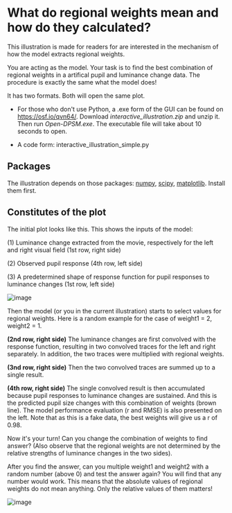 # What do regional weights mean and how do they calculated?

This illustration is made for readers for are interested in the mechanism of how the model extracts regional weights. 

You are acting as the model. Your task is to find the best combination of regional weights in a artifical pupil and luminance change data. The procedure is exactly the same what the model does! 

It has two formats. Both will open the same plot. 

- For those who don't use Python, a .exe form of the GUI can be found on https://osf.io/qvn64/. Download *interactive_illustration.zip* and unzip it. Then run *Open-DPSM.exe*. The executable file will take about 10 seconds to open.
  
- A code form: interactive_illustration_simple.py

## Packages
The illustration depends on those packages: [numpy](https://numpy.org/install/), [scipy](https://scipy.org/install/), [matplotlib](https://matplotlib.org/stable/users/installing/index.html). Install them first.

## Constitutes of the plot

The initial plot looks like this. This shows the inputs of the model:

(1) Luminance change extracted from the movie, respectively for the left and right visual field (1st row, right side)

(2) Observed pupil response (4th row, left side)

(3) A predetermined shape of response function for pupil responses to luminance changes (1st row, left side)

![image](https://github.com/user-attachments/assets/e59db993-b608-4350-87d4-545d813d6a43)

Then the model (or you in the current illustration) starts to select values for regional weights. Here is a random example for the case of weight1 = 2, weight2 = 1. 

**(2nd row, right side)** The luminance changes are first convolved with the response function, resulting in two convolved traces for the left and right separately. In addition, the two traces were multiplied with regional weights. 

**(3nd row, right side)** Then the two convolved traces are summed up to a single result.

**(4th row, right side)** The single convolved result is then accumulated because pupil responses to luminance changes are sustained. And this is the predicted pupil size changes with this combination of weights (brown line). The model performance evaluation (r and RMSE) is also presented on the left. Note that as this is a fake data, the best weights will give us a r of 0.98.

Now it's your turn! Can you change the combination of weights to find answer? (Also observe that the regional weights are not determined by the relative strengths of luminance changes in the two sides).

After you find the answer, can you multiple weight1 and weight2 with a random number (above 0) and test the answer again? You will find that any number would work. This means that the absolute values of regional weights do not mean anything. Only the relative values of them matters!

![image](https://github.com/user-attachments/assets/226df435-ec98-4dec-9ab3-f80b8bd2a0cc)


